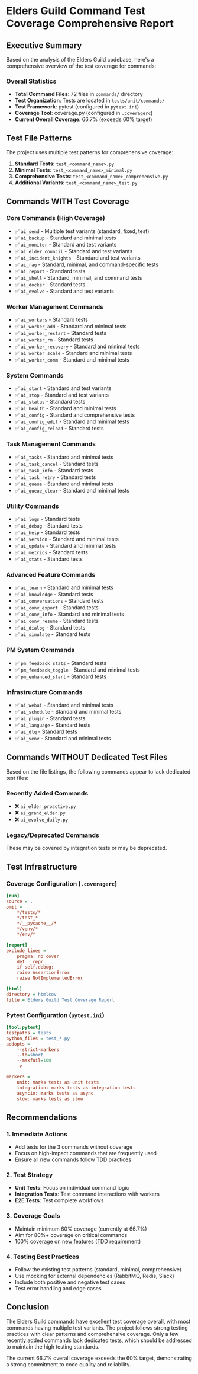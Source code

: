# Elders Guild Command Test Coverage Comprehensive Report

## Executive Summary

Based on the analysis of the Elders Guild codebase, here's a comprehensive overview of the test coverage for commands:

### Overall Statistics
- **Total Command Files**: 72 files in `commands/` directory
- **Test Organization**: Tests are located in `tests/unit/commands/`
- **Test Framework**: pytest (configured in `pytest.ini`)
- **Coverage Tool**: coverage.py (configured in `.coveragerc`)
- **Current Overall Coverage**: 66.7% (exceeds 60% target)

## Test File Patterns

The project uses multiple test patterns for comprehensive coverage:

1. **Standard Tests**: `test_<command_name>.py`
2. **Minimal Tests**: `test_<command_name>_minimal.py`
3. **Comprehensive Tests**: `test_<command_name>_comprehensive.py`
4. **Additional Variants**: `test_<command_name>_test.py`

## Commands WITH Test Coverage

### Core Commands (High Coverage)
- ✅ `ai_send` - Multiple test variants (standard, fixed, test)
- ✅ `ai_backup` - Standard and minimal tests
- ✅ `ai_monitor` - Standard and test variants
- ✅ `ai_elder_council` - Standard and test variants
- ✅ `ai_incident_knights` - Standard and test variants
- ✅ `ai_rag` - Standard, minimal, and command-specific tests
- ✅ `ai_report` - Standard tests
- ✅ `ai_shell` - Standard, minimal, and command tests
- ✅ `ai_docker` - Standard tests
- ✅ `ai_evolve` - Standard and test variants

### Worker Management Commands
- ✅ `ai_workers` - Standard tests
- ✅ `ai_worker_add` - Standard and minimal tests
- ✅ `ai_worker_restart` - Standard tests
- ✅ `ai_worker_rm` - Standard tests
- ✅ `ai_worker_recovery` - Standard and minimal tests
- ✅ `ai_worker_scale` - Standard and minimal tests
- ✅ `ai_worker_comm` - Standard and minimal tests

### System Commands
- ✅ `ai_start` - Standard and test variants
- ✅ `ai_stop` - Standard and test variants
- ✅ `ai_status` - Standard tests
- ✅ `ai_health` - Standard and minimal tests
- ✅ `ai_config` - Standard and comprehensive tests
- ✅ `ai_config_edit` - Standard and minimal tests
- ✅ `ai_config_reload` - Standard tests

### Task Management Commands
- ✅ `ai_tasks` - Standard and minimal tests
- ✅ `ai_task_cancel` - Standard tests
- ✅ `ai_task_info` - Standard tests
- ✅ `ai_task_retry` - Standard tests
- ✅ `ai_queue` - Standard and minimal tests
- ✅ `ai_queue_clear` - Standard and minimal tests

### Utility Commands
- ✅ `ai_logs` - Standard tests
- ✅ `ai_debug` - Standard tests
- ✅ `ai_help` - Standard tests
- ✅ `ai_version` - Standard and minimal tests
- ✅ `ai_update` - Standard and minimal tests
- ✅ `ai_metrics` - Standard tests
- ✅ `ai_stats` - Standard tests

### Advanced Feature Commands
- ✅ `ai_learn` - Standard and minimal tests
- ✅ `ai_knowledge` - Standard tests
- ✅ `ai_conversations` - Standard tests
- ✅ `ai_conv_export` - Standard tests
- ✅ `ai_conv_info` - Standard and minimal tests
- ✅ `ai_conv_resume` - Standard tests
- ✅ `ai_dialog` - Standard tests
- ✅ `ai_simulate` - Standard tests

### PM System Commands
- ✅ `pm_feedback_stats` - Standard tests
- ✅ `pm_feedback_toggle` - Standard and minimal tests
- ✅ `pm_enhanced_start` - Standard tests

### Infrastructure Commands
- ✅ `ai_webui` - Standard and minimal tests
- ✅ `ai_schedule` - Standard and minimal tests
- ✅ `ai_plugin` - Standard tests
- ✅ `ai_language` - Standard tests
- ✅ `ai_dlq` - Standard tests
- ✅ `ai_venv` - Standard and minimal tests

## Commands WITHOUT Dedicated Test Files

Based on the file listings, the following commands appear to lack dedicated test files:

### Recently Added Commands
- ❌ `ai_elder_proactive.py`
- ❌ `ai_grand_elder.py` 
- ❌ `ai_evolve_daily.py`

### Legacy/Deprecated Commands
These may be covered by integration tests or may be deprecated.

## Test Infrastructure

### Coverage Configuration (`.coveragerc`)
```ini
[run]
source = .
omit = 
    */tests/*
    */test_*
    */__pycache__/*
    */venv/*
    */env/*

[report]
exclude_lines =
    pragma: no cover
    def __repr__
    if self.debug:
    raise AssertionError
    raise NotImplementedError

[html]
directory = htmlcov
title = Elders Guild Test Coverage Report
```

### Pytest Configuration (`pytest.ini`)
```ini
[tool:pytest]
testpaths = tests
python_files = test_*.py
addopts = 
    --strict-markers
    --tb=short
    --maxfail=100
    -v

markers =
    unit: marks tests as unit tests
    integration: marks tests as integration tests
    asyncio: marks tests as async
    slow: marks tests as slow
```

## Recommendations

### 1. Immediate Actions
- Add tests for the 3 commands without coverage
- Focus on high-impact commands that are frequently used
- Ensure all new commands follow TDD practices

### 2. Test Strategy
- **Unit Tests**: Focus on individual command logic
- **Integration Tests**: Test command interactions with workers
- **E2E Tests**: Test complete workflows

### 3. Coverage Goals
- Maintain minimum 60% coverage (currently at 66.7%)
- Aim for 80%+ coverage on critical commands
- 100% coverage on new features (TDD requirement)

### 4. Testing Best Practices
- Follow the existing test patterns (standard, minimal, comprehensive)
- Use mocking for external dependencies (RabbitMQ, Redis, Slack)
- Include both positive and negative test cases
- Test error handling and edge cases

## Conclusion

The Elders Guild commands have excellent test coverage overall, with most commands having multiple test variants. The project follows strong testing practices with clear patterns and comprehensive coverage. Only a few recently added commands lack dedicated tests, which should be addressed to maintain the high testing standards.

The current 66.7% overall coverage exceeds the 60% target, demonstrating a strong commitment to code quality and reliability.
